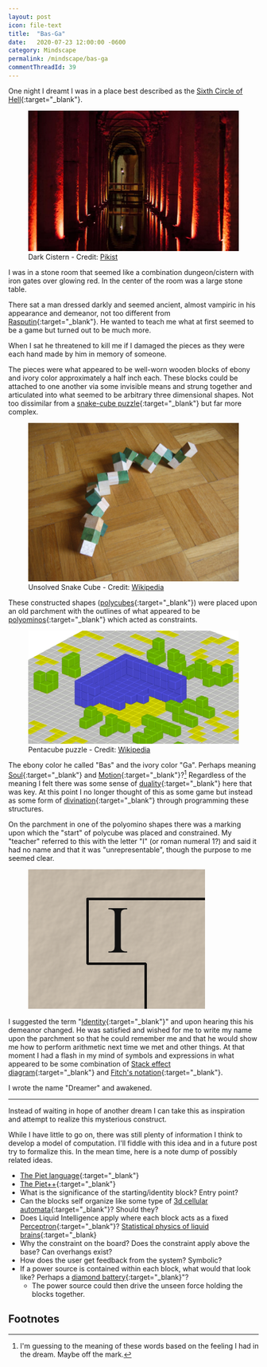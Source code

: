 ```yaml
---
layout: post
icon: file-text
title:  "Bas-Ga"
date:   2020-07-23 12:00:00 -0600
category: Mindscape
permalink: /mindscape/bas-ga
commentThreadId: 39
---
```


One night I dreamt I was in a place best described as the [Sixth Circle of Hell](https://en.wikipedia.org/wiki/Inferno_(Dante)#Sixth_Circle_(Heresy)){:target="_blank"}.

<figure>
    <img src="/media-library/mindscape/dark-cistern.jpg" alt="Dark Cistern">
    <figcaption>Dark Cistern - Credit: <a href="https://www.pikist.com/free-photo-sjwtl" target="_blank">Pikist</a></figcaption>
</figure>

I was in a stone room that seemed like a combination dungeon/cistern with iron gates over glowing red. In the center of the room was a large stone table.

There sat a man dressed darkly and seemed ancient, almost vampiric in his appearance and demeanor, not too different from [Rasputin](https://en.wikipedia.org/wiki/Grigori_Rasputin){:target="_blank"}.
He wanted to teach me what at first seemed to be a game but turned out to be much more.

When I sat he threatened to kill me if I damaged the pieces as they were each hand made by him in memory of someone.

The pieces were what appeared to be well-worn wooden blocks of ebony and ivory color approximately a half inch each. These blocks could be attached
to one another via some invisible means and strung together and articulated into what seemed to be arbitrary three dimensional shapes. Not too dissimilar
from a [snake-cube puzzle](https://en.wikipedia.org/wiki/Snake_cube){:target="_blank"} but far more complex.

<figure>
    <img src="/media-library/mindscape/snake-cube-unsolved.jpg" alt="Unsolved Snake Cube">
    <figcaption>
        Unsolved Snake Cube - Credit: <a href="https://en.wikipedia.org/wiki/Snake_cube" target="_blank">Wikipedia</a>
    </figcaption>
</figure>

These constructed shapes ([polycubes](https://en.wikipedia.org/wiki/Polycube){:target="_blank"}) were placed upon an old parchment with the outlines of what appeared to be
[polyominos](https://en.wikipedia.org/wiki/Polyomino){:target="_blank"} which acted as constraints.

<figure>
    <img src="/media-library/mindscape/pentacube-puzzle.jpg" alt="Pentacube Puzzle">
    <figcaption>Pentacube puzzle - Credit: <a href="https://en.wikipedia.org/wiki/Polycube" target="_blank">Wikipedia</a></figcaption>
</figure>

The ebony color he called "Bas" and the ivory color "Ga".
Perhaps meaning [Soul](https://en.wiktionary.org/wiki/ba#Etymology_1){:target="_blank"} and [Motion](https://en.wiktionary.org/wiki/ga#Dutch){:target="_blank"}?[^1]
Regardless of the meaning I felt there was some sense of [duality](https://en.wikipedia.org/wiki/Duality_(mathematics)){:target="_blank"} here that was key.
At this point I no longer thought of this as some game but instead as some form of [divination](https://en.wikipedia.org/wiki/Divination){:target="_blank"}
through programming these structures.

On the parchment in one of the polyomino shapes there was a marking upon which the "start" of polycube was placed and constrained.
My "teacher" referred to this with the letter "I" (or roman numeral 1?) and said it had no name and that it was "unrepresentable",
though the purpose to me seemed clear.

<figure>
    <img src="/media-library/mindscape/pentomino-identity.png" alt="Pentomino Identity">
</figure>

I suggested the term "[Identity](https://plato.stanford.edu/entries/identity/#2){:target="_blank"}" and upon hearing this his demeanor changed.
He was satisfied and wished for me to write my name upon the parchment so that he could remember me and that he would show me how to perform
arithmetic next time we met and other things. At that moment I had a flash in my mind of symbols and expressions in what appeared to be some
combination of [Stack effect diagram](https://web.archive.org/web/20060831200328/http://www.kodu.ee/~jpoial/teadus/icalp04.pdf){:target="_blank"}
and [Fitch's notation](https://en.wikipedia.org/wiki/Fitch_notation){:target="_blank"}.

I wrote the name "Dreamer" and awakened.

---

Instead of waiting in hope of another dream I can take this as inspiration and attempt to realize this mysterious construct.

While I have little to go on, there was still plenty of information I think to develop a model of computation. I'll fiddle with this idea
and in a future post try to formalize this. In the mean time, here is a note dump of possibly related ideas.

* [The Piet language](https://esolangs.org/wiki/Piet){:target="_blank"}
* [The Piet++](https://esolangs.org/wiki/Piet%2B%2B){:target="_blank"}
* What is the significance of the starting/identity block? Entry point?
* Can the blocks self organize like some type of [3d cellular automata](https://en.wikipedia.org/wiki/Conway%27s_Game_of_Life){:target="_blank"}? Should they?
* Does Liquid Intelligence apply where each block acts as a fixed [Perceptron](https://en.wikipedia.org/wiki/Perceptron){:target="_blank"}? [Statistical physics of liquid brains](https://royalsocietypublishing.org/doi/10.1098/rstb.2018.0376){:target="_blank}
* Why the constraint on the board? Does the constraint apply above the base? Can overhangs exist?
* How does the user get feedback from the system? Symbolic?
* If a power source is contained within each block, what would that look like? Perhaps a [diamond battery](https://phys.org/news/2018-06-prototype-nuclear-battery-power.html){:target="_blank}"?
  * The power source could then drive the unseen force holding the blocks together.

## Footnotes

[^1]: I'm guessing to the meaning of these words based on the feeling I had in the dream. Maybe off the mark.
